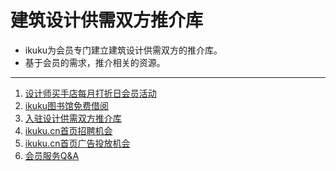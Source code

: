 # 建筑设计供需双方推介库

* ikuku为会员专门建立建筑设计供需双方的推介库。
* 基于会员的需求，推介相关的资源。
 
 
 
 
------

1. [设计师买手店每月打折日会员活动](member-3.md)
1. [ikuku图书馆免费借阅](library.md)  
1. [入驻设计供需双方推介库](member-4.md)  
1. [ikuku.cn首页招聘机会](member-5.md)  
1. [ikuku.cn首页广告投放机会](member-6.md)
1. [会员服务Q&A](member-2.md)
  
